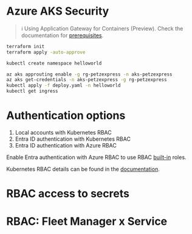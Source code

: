 # Azure AKS Security


> ℹ️ Using Application Gateway for Containers (Preview). Check the documentation for [prerequisites]().

```sh
terraform init
terraform apply -auto-approve
```

```sh
kubectl create namespace helloworld
```


```sh
az aks approuting enable -g rg-petzexpress -n aks-petzexpress
az aks get-credentials -n aks-petzexpress -g rg-petzexpress
kubectl apply -f deploy.yaml -n helloworld
kubectl get ingress
```

# Authentication options

1. Local accounts with Kubernetes RBAC
2. Entra ID authentication with Kubernetes RBAC
3. Entra ID authentication with Azure RBAC

Enable Entra authentication with Azure RBAC to use RBAC [built-in][rbac-built-in-roles] roles.

Kubernetes RBAC details can be found in the [documentation][k8s-rbac].

# RBAC access to secrets

# RBAC: Fleet Manager x Service


[k8s-rbac]: https://kubernetes.io/docs/reference/access-authn-authz/rbac/
[rbac-built-in-roles]: https://learn.microsoft.com/en-us/azure/role-based-access-control/built-in-roles
